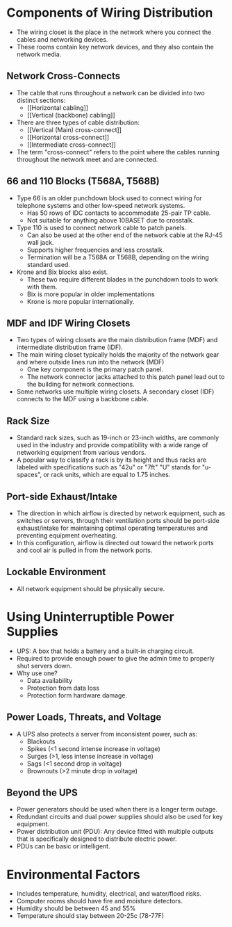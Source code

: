 # Components of Wiring Distribution
- The wiring closet is the place in the network where you connect the cables and networking devices. 
- These rooms contain key network devices, and they also contain the network media.

## Network Cross-Connects
- The cable that runs throughout a network can be divided into two distinct sections:
	- [[Horizontal cabling]]
	- [[Vertical (backbone) cabling]]
- There are three types of cable distribution:
	- [[Vertical (Main) cross-connect]]
	- [[Horizontal cross-connect]]
	- [[Intermediate cross-connect]]
- The term "cross-connect" refers to the point where the cables running throughout the network meet and are connected.

## 66 and 110 Blocks (T568A, T568B)
- Type 66 is an older punchdown block used to connect wiring for telephone systems and other low-speed network systems.
	- Has 50 rows of IDC contacts to accommodate 25-pair TP cable.
	- Not suitable for anything above 10BASET due to crosstalk.
- Type 110 is used to connect network cable to patch panels.
	- Can also be used at the other end of the network cable at the RJ-45 wall jack.
	- Supports higher frequencies and less crosstalk.
	- Termination will be a T568A or T568B, depending on the wiring standard used.
- Krone and Bix blocks also exist.
	- These two require different blades in the punchdown tools to work with them.
	- Bix is more popular in older implementations
	- Krone is more popular internationally.

## MDF and IDF Wiring Closets
- Two types of wiring closets are the main distribution frame (MDF) and intermediate distribution frame (IDF).
- The main wiring closet typically holds the majority of the network gear and where outside lines run into the network (MDF)
	- One key component is the primary patch panel.
	- The network connector jacks attached to this patch panel lead out to the building for network connections.
- Some networks use multiple wiring closets. A secondary closet (IDF) connects to the MDF using a backbone cable.

## Rack Size
- Standard rack sizes, such as 19-inch or 23-inch widths, are commonly used in the industry and provide compatibility with a wide range of networking equipment from various vendors.
- A popular way to classify a rack is by its height and thus racks are labeled with specifications such as "42u" or "7ft" "U" stands for "u-spaces", or rack units, which are equal to 1.75 inches.

## Port-side Exhaust/Intake
- The direction in which airflow is directed by network equipment, such as switches or servers, through their ventilation ports should be port-side exhaust/intake for maintaining optimal operating temperatures and preventing equipment overheating.
- In this configuration, airflow is directed out toward the network ports and cool air is pulled in from the network ports.

## Lockable Environment
- All network equipment should be physically secure.

# Using Uninterruptible Power Supplies
- UPS: A box that holds a battery and a built-in charging circuit. 
- Required to provide enough power to give the admin time to properly shut servers down.
- Why use one?
	- Data availability
	- Protection from data loss
	- Protection form hardware damage.

## Power Loads, Threats, and Voltage
- A UPS also protects a server from inconsistent power, such as:
	- Blackouts
	- Spikes (<1 second intense increase in voltage)
	- Surges (>1, less intense increase in voltage)
	- Sags (<1 second drop in voltage)
	- Brownouts (>2 minute drop in voltage)

## Beyond the UPS
- Power generators should be used when there is a longer term outage.
- Redundant circuits and dual power supplies should also be used for key equipment.
- Power distribution unit (PDU): Any device fitted with multiple outputs that is specifically designed to distribute electric power.
- PDUs can be basic or intelligent.

# Environmental Factors
- Includes temperature, humidity, electrical, and water/flood risks.
- Computer rooms should have fire and moisture detectors.
- Humidity should be between 45 and 55%
- Temperature should stay between 20-25c (78-77F)
